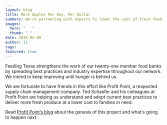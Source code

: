```yaml
---
layout: blog
title: More Apples Per Day, Per Dollar
summary: We're partnering with experts to lower the cost of fresh food for hungry families. 
images: 
  hero: "	"
  thumb: " "
date: 2015-05-08
author: 11
tags: 
featured: true
---
```

Feeding Texas strengthens the work of our twenty-one member food banks by spreading best practices and industry expertise throughout our network. We intend to keep improving until hunger is behind us.

We are fortunate to have friends in this effort like Profit Point, a respected supply chain management company. Ted Schaefer and his colleagues at Profit Point are helping us understand and adopt current best practices to deliver more fresh produce at a lower cost to families in need.  

Read [Profit Point’s blog](http://www.profitpt.com/news/) about the genesis of this project and what's going to happen next.
